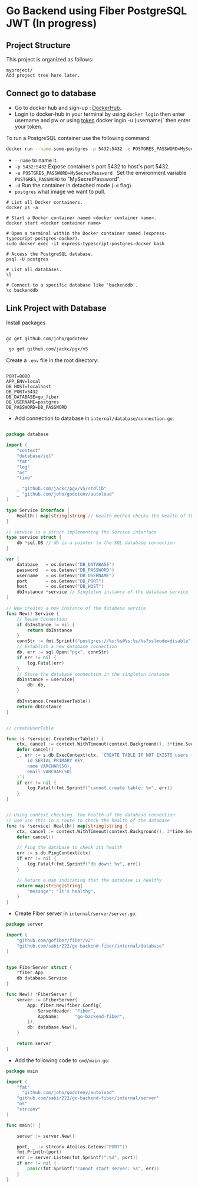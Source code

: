 # Go Backend using Fiber PostgreSQL JWT (In progress)

## Project Structure

This project is organized as follows:

```plaintext
myproject/
Add project tree here later.
```

## Connect go to database

- Go to docker hub and sign-up : [DockerHub](https://hub.docker.com/_/postgres).
- Login to docker-hub in your terminal by using `docker login` then enter username and pw or using [token](https://hub.docker.com/settings/security) docker login -u (username)` then enter your token.

To run a PostgreSQL container use the following command:

```bash
docker run --name some-postgres -p 5432:5432 -e POSTGRES_PASSWORD=MySecretPassword -d postgres
```

- `--name` to name it.
- `-p 5432:5432` Expose container's port 5432 to host's port 5432.
- `-e POSTGRES_PASSWORD=MySecretPassword ` Set the environment variable `POSTGRES_PASSWORD` to "MySecretPassword".
- `-d` Run the container in detached mode (`-d` flag).
- `postgres` what image we want to pull.

```
# List all Docker containers.
docker ps -a

# Start a Docker container named <docker container name>.
docker start <docker container name>

# Open a terminal within the Docker container named (express-typescript-postgres-docker).
sudo docker exec -it express-typescript-postgres-docker bash

# Access the PostgreSQL database.
psql -U postgres

# List all databases.
\l

# Connect to a specific database like 'backenddb'.
\c backenddb

```

## Link Project with Database

Install packages

```bash

go get github.com/joho/godotenv

 go get github.com/jackc/pgx/v5

```

Create a `.env` file in the root directory:

```plaintext

PORT=8080
APP_ENV=local
DB_HOST=localhost
DB_PORT=5432
DB_DATABASE=go_fiber
DB_USERNAME=postgres
DB_PASSWORD=DB_PASSWORD

```

- Add connection to database in `internal/database/connection.go`:

```go

package database

import (
	"context"
	"database/sql"
	"fmt"
	"log"
	"os"
	"time"

	_ "github.com/jackc/pgx/v5/stdlib"
	_ "github.com/joho/godotenv/autoload"
)

type Service interface {
	Health() map[string]string // Health method checks the health of the database
}

// service is a struct implementing the Service interface
type service struct {
	db *sql.DB // db is a pointer to the SQL database connection
}

var (
	database   = os.Getenv("DB_DATABASE")
	password   = os.Getenv("DB_PASSWORD")
	username   = os.Getenv("DB_USERNAME")
	port       = os.Getenv("DB_PORT")
	host       = os.Getenv("DB_HOST")
	dbInstance *service // Singleton instance of the database service
)

// New creates a new instance of the database service
func New() Service {
	// Reuse Connection
	if dbInstance != nil {
		return dbInstance
	}
	connStr := fmt.Sprintf("postgres://%s:%s@%s:%s/%s?sslmode=disable", username, password, host, port, database)
	// Establish a new database connection
	db, err := sql.Open("pgx", connStr)
	if err != nil {
		log.Fatal(err)
	}
	// Store the database connection in the singleton instance
	dbInstance = &service{
		db: db,
	}

	dbInstance.CreateUserTable()
	return dbInstance
}


// createUserTable

func (s *service) CreateUserTable() {
	ctx, cancel := context.WithTimeout(context.Background(), 3*time.Second)
	defer cancel()
	_, err := s.db.ExecContext(ctx, `CREATE TABLE IF NOT EXISTS users (
		id SERIAL PRIMARY KEY,
		name VARCHAR(50),
		email VARCHAR(50)
	)`)
	if err != nil {
		log.Fatalf(fmt.Sprintf("cannot create table: %v", err))
	}
}


// Using context checking  the health of the database connection
// use use this in a route to check the health of the database
func (s *service) Health() map[string]string {
	ctx, cancel := context.WithTimeout(context.Background(), 3*time.Second)
	defer cancel()

	// Ping the database to check its health
	err := s.db.PingContext(ctx)
	if err != nil {
		log.Fatalf(fmt.Sprintf("db down: %v", err))
	}

	// Return a map indicating that the database is healthy
	return map[string]string{
		"message": "It's healthy",
	}
}
```

- Create Fiber server in `internal/server/server.go`:

```go
package server

import (
	"github.com/gofiber/fiber/v2"
	"github.com/sabir222/go-backend-fiber/internal/database"
)


type FiberServer struct {
	*fiber.App
	db database.Service
}

func New() *FiberServer {
	server := &FiberServer{
		App: fiber.New(fiber.Config{
			ServerHeader: "Fiber",
			AppName:      "go-backend-fiber",
		}),
		db: database.New(),
	}

	return server
}
```

- Add the following code to `cmd/main.go`:

```go
package main

import (
	"fmt"
	_ "github.com/joho/godotenv/autoload"
	"github.com/sabir222/go-backend-fiber/internal/server"
	"os"
	"strconv"
)

func main() {

	server := server.New()

	port, _ := strconv.Atoi(os.Getenv("PORT"))
	fmt.Println(port)
	err := server.Listen(fmt.Sprintf(":%d", port))
	if err != nil {
		panic(fmt.Sprintf("cannot start server: %s", err))
	}
}
```
